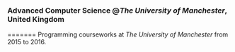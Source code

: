 ### Advanced Computer Science @_The University of Manchester_, United Kingdom
=======
Programming courseworks at _The University of Manchester_ from 2015 to 2016.


